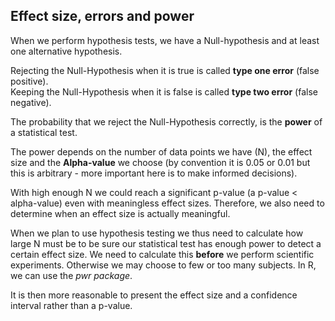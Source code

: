 ## Effect size, errors and power

When we perform hypothesis tests, we have a Null-hypothesis and at least one alternative hypothesis.

Rejecting the Null-Hypothesis when it is true is called **type one error** (false positive).  
Keeping the Null-Hypothesis when it is false is called **type two error** (false negative).

The probability that we reject the Null-Hypothesis  correctly, is the **power** of a statistical test.  

The power depends on the number of data points we have (N), the effect size and the **Alpha-value** we choose (by convention it is 0.05 or 0.01 but this is arbitrary - more important here is to make informed decisions).  

With high enough N we could reach a significant p-value (a p-value < alpha-value) even with meaningless effect sizes. Therefore, we also need to determine when an effect size is actually meaningful.

When we plan to use hypothesis testing we thus need to calculate how large N must be to be sure our statistical test has enough power to detect a certain effect size. We need to calculate this **before** we perform scientific experiments. Otherwise we may choose to few or too many subjects. In R, we can use the _pwr package_.

It is then more reasonable to present the effect size and a confidence interval rather than a p-value.
